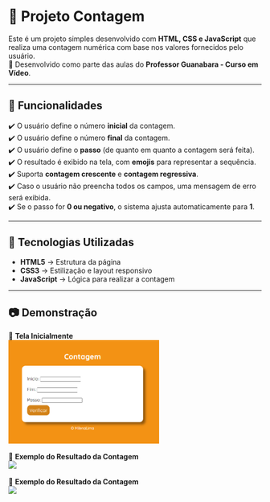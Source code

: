# 🔢 Projeto Contagem

Este é um projeto simples desenvolvido com **HTML, CSS e JavaScript** que realiza uma contagem numérica com base nos valores fornecidos pelo usuário.  
📌 Desenvolvido como parte das aulas do **Professor Guanabara - Curso em Vídeo**.   

---

## 🎯 Funcionalidades  

✔️ O usuário define o número **inicial** da contagem.  
✔️ O usuário define o número **final** da contagem.  
✔️ O usuário define o **passo** (de quanto em quanto a contagem será feita).  
✔️ O resultado é exibido na tela, com **emojis** para representar a sequência.  
✔️ Suporta **contagem crescente** e **contagem regressiva**.  
✔️ Caso o usuário não preencha todos os campos, uma mensagem de erro será exibida.  
✔️ Se o passo for **0 ou negativo**, o sistema ajusta automaticamente para **1**.  

---

## 🚀 Tecnologias Utilizadas

- **HTML5** → Estrutura da página  
- **CSS3** → Estilização e layout responsivo   
- **JavaScript** → Lógica para realizar a contagem  

---

## 📷 Demonstração  
🔹 **Tela Inicialmente**  
<img src="Contagem/img/tela.png" width="300px">  

🔹 **Exemplo do Resultado da Contagem**  
<img src="Tabuada/img/exemplo1.png" width="300px">  

🔹 **Exemplo do Resultado da Contagem**  
<img src="Tabuada/img/exemplo2.png" width="300px">  


